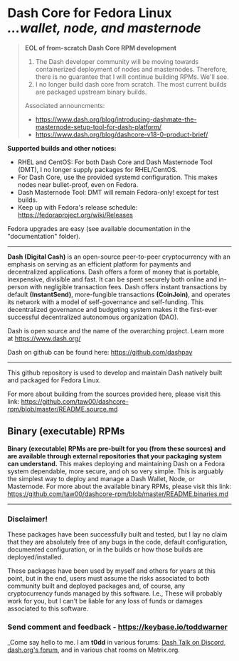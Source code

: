 # Dash Core for Fedora Linux<br />_...wallet, node, and masternode_

> **EOL of from-scratch Dash Core RPM development**  
>
> 1. The Dash developer community will be moving towards containerized
>    deployment of nodes and masternodes. Therefore, there is no guarantee
>    that I will continue building RPMs. We'll see.
> 2. I no longer build dash core from scratch. The most current builds are
>    packaged upstream binary builds.
>
> Associated announcments:
> - https://www.dash.org/blog/introducing-dashmate-the-masternode-setup-tool-for-dash-platform/
> - https://www.dash.org/blog/dashcore-v18-0-product-brief/
> 


**Supported builds and other notices:**
* RHEL and CentOS: For both Dash Core and Dash Masternode Tool (DMT), I no longer supply packages for RHEL/CentOS.
* For Dash Core, use the provided systemd configuration. This makes nodes near bullet-proof, even on Fedora.
* Dash Masternode Tool: DMT will remain Fedora-only! except for test builds.
* Keep up with Fedora's release schedule: <https://fedoraproject.org/wiki/Releases>

Fedora upgrades are easy (see available documentation in the "documentation"
folder).

---

**Dash (Digital Cash)** is an open-source peer-to-peer cryptocurrency with an
emphasis on serving as an efficient platform for payments and decentralized
applications. Dash offers a form of money that is portable, inexpensive,
divisible and fast. It can be spent securely both online and in-person with
negligible transaction fees. Dash offers instant transactions by default
**(InstantSend)**, more-fungible transactions **(CoinJoin)**, and operates its
network with a model of self-governance and self-funding. This decentralized
governance and budgeting system makes it the first-ever successful
decentralized autonomous organization (DAO).

Dash is open source and the name of the overarching project. Learn more
at https://www.dash.org/

Dash on github can be found here: https://github.com/dashpay

---

This github repository is used to develop and maintain Dash natively built
and packaged for Fedora Linux.

For more about building from the sources provided here, please visit this link:
<https://github.com/taw00/dashcore-rpm/blob/master/README.source.md>

## Binary (executable) RPMs

**Binary (executable) RPMs are pre-built for you (from these sources) and are
available through external repositories that your packaging system can
understand.** This makes deploying and maintaining Dash on a Fedora system
dependable, more secure, and oh so very simple. This is arguably the simplest
way to deploy and manage a Dash Wallet, Node, or Masternode. For more about the
available binary RPMs, please visit this link:
<https://github.com/taw00/dashcore-rpm/blob/master/README.binaries.md>

---

### Disclaimer!

These packages have been successfully built and tested, but I lay no claim that
they are absolutely free of any bugs in the code, default configuration,
documented configuration, or in the builds or how those builds are
deployed/installed.

These packages have been used by myself and others for years at this point, but
in the end, users must assume the risks associated to both community built and
deployed packages and, of course, any cryptocurrency funds managed by this
software. I.e., These will probably work for you, but I can't be liable for any
loss of funds or damages associated to this software.

### Send comment and feedback - <https://keybase.io/toddwarner>

_Come say hello to me. I am **t0dd** in various forums: [Dash Talk on Discord](https://discord.com/invite/PXbUxJB),
[dash.org's forum](https://www.dash.org/forum/), and in various chat rooms on Matrix.org.

